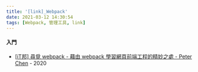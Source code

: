 ```yaml
---
title: '[link]_Webpack'
date: 2021-03-12 14:30:54
tags: [Webpack, 管理工具, link]
---
```


#### 入門
  - [[iT邦] 尋覓 webpack - 藉由 webpack 學習網頁前端工程的精妙之處 - Peter Chen](https://ithelp.ithome.com.tw/users/20107789/ironman/3332) - 2020
